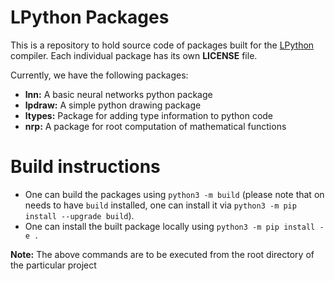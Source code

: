 # LPython Packages

This is a repository to hold source code of packages built for the [LPython](https://github.com/lcompilers/lpython) compiler. Each individual package has its own **LICENSE** file.

Currently, we have the following packages:
- **lnn:** A basic neural networks python package
- **lpdraw:** A simple python drawing package
- **ltypes:** Package for adding type information to python code
- **nrp:** A package for root computation of mathematical functions

# Build instructions

- One can build the packages using `python3 -m build` (please note that on needs to have `build` installed, one can install it via `python3 -m pip install --upgrade build`).
- One can install the built package locally using `python3 -m pip install -e .`

**Note:** The above commands are to be executed from the root directory of the particular project
